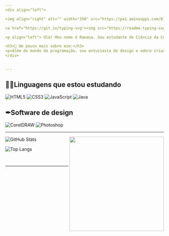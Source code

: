 ```yaml
---
<div align="left">

<img align="right" alt="" width="350" src="https://pa1.aminoapps.com/6747/434048522591037e8ddfd5226d454f5d1e995487_hq.gif">

<a href="https://git.io/typing-svg"><img src="https://readme-typing-svg.demolab.com?font=Fira+Code&size=20&pause=1000&center=falso&vCenter=falso&repeat=verdadeiro&random=falso&width=435&lines=Hello!+Welcome+to+my+planet." alt="Typing SVG" /></a>

<p align="left"> Olá! Meu nome é Rawana. Sou estudante de Ciência da Computação apaixonada por <br> tecnologia e inovação. Atualmente, meu foco está voltado para o desenvolvimento  <br> front-end e a linguagem Java, mas também tenho um grande interesse por  <br> bancos de dados e design.</p>

<h3>🎨 Um pouco mais sobre mim:</h3>
<p>Além do mundo da programação, sou entusiasta de design e adoro criar posts, logos <br> e identidades visuais marcantes. </p>
</div>


---
```

<div align="left">
<h2> 👩‍💻Linguagens que estou estudando </h2>

![HTML5](https://img.shields.io/badge/HTML5-E34F26?style=for-the-badge&logo=html5&logoColor=white) 	![CSS3](https://img.shields.io/badge/CSS3-1572B6?style=for-the-badge&logo=css3&logoColor=white) ![JavaScript](https://img.shields.io/badge/JavaScript-F7DF1E?style=for-the-badge&logo=javascript&logoColor=black)	![Java](https://img.shields.io/badge/java-%23ED8B00.svg?style=for-the-badge&logo=openjdk&logoColor=white) 

## ✒Software de design

![CorelDRAW](https://img.shields.io/badge/-coreldraw-25D431?style=for-the-badge&logo=&labelColor=0D1117) ![Photoshop](https://img.shields.io/badge/-photoshop-0D1117?style=for-the-badge&logo=adobephotoshop&labelColor=0D1117)

---
<div align="left">
<img align="right" alt="" width="300" src="https://i.pinimg.com/originals/13/52/13/13521329f22c98a6abbfc5f13826062c.gif">

![GitHub Stats](https://github-readme-stats.vercel.app/api?username=RawanaSouza&theme=transparent&bg_color=000&border_color=30A3DC&show_icons=true&icon_color=30A36&title_color=E94D5&text_color=FFF)

![Top Langs](https://github-readme-stats-git-masterrstaa-rickstaa.vercel.app/api/top-langs/?username=RawanaSouza&layout=compact&bg_color=000&border_color=30A3DC&title_color=E94D5&text_color=FFF)

</div>

<br>

---



